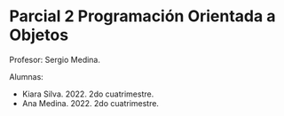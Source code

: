 # Parcial 2 Programación Orientada a Objetos
Profesor: Sergio Medina.

Alumnas:

- Kiara Silva. 2022. 2do cuatrimestre.
- Ana Medina. 2022. 2do cuatrimestre.
